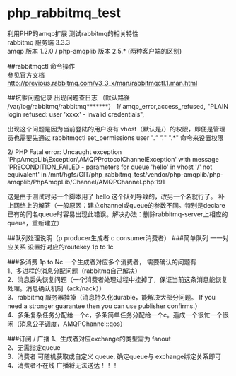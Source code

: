 # php_rabbitmq_test
利用PHP的amqp扩展 测试rabbitmq的相关特性<br>
rabbitmq 服务端 3.3.3<br>
amqp 版本 1.2.0 / php-amqplib 版本 2.5.* (两种客户端的区别)<br>

##rabbitmqctl 命令操作<br>
参见官方文档  http://previous.rabbitmq.com/v3_3_x/man/rabbitmqctl.1.man.html

##坑爹问题记录  出现问题查日志 （默认路径 /var/log/rabbitmq/rabbitmq*******）
1/  amqp_error,access_refused,    "PLAIN login refused: user 'xxxx' - invalid credentials", <br>

出现这个问题是因为当前登陆的用户没有 vhost（默认是/）的权限，即便是管理员也需要先通过 rabbitmqctl set_permissions user ".*" ".*" ".*" 命令来设置权限<p>

2/ PHP Fatal error:  Uncaught exception 'PhpAmqpLib\Exception\AMQPProtocolChannelException' with message 'PRECONDITION_FAILED - parameters for queue 'hello' in vhost '/' not equivalent' in /mnt/hgfs/GIT/php_rabbitmq_test/vendor/php-amqplib/php-amqplib/PhpAmqpLib/Channel/AMQPChannel.php:191<br>

这是由于测试时另一个脚本用了 hello 这个队列导致的，改另一个名就行了。  补上网络上的解答（一般原因：建立channel或queue的参数不同。特别是declare已有的同名queue时容易出现此错误。解决办法：删除rabbitmq-server上相应的queue，重新建立）<p>

##队列处理说明（p producer生成者 c consumer消费者）
###简单队列
一一对应关系 设置好对应的routekey 1p to 1c

###多消费
1p to Nc 一个生成者对应多个消费者， 需要确认的问题有 <br>
1、多进程的消息分配问题（rabbitmq自己解决）<br>
2、消息丢失恢复问题（一个消费者处理过程中挂掉了，保证当前这条消息能恢复处理。消息确认机制（ack/nack））<br>
3、rabbitmq 服务器挂掉（消息持久化durable，能解决大部分问题。 If you need a stronger guarantee then you can use publisher confirms.）<br>
4、多条复杂任务分配给一个c，多条简单任务分配给一个c。造成一个很忙一个很闲（消息公平调度，AMQPChannel::qos）<p>

###订阅 / 广播
1、生成者对应exchange的类型需为 fanout<br>
2、无需指定queue<br>
3、消费者 可随机获取或自定义 queue, 确定queue与 exchange绑定关系即可<br>
4、消费者不在线 广播将无法送达！！！<p>
